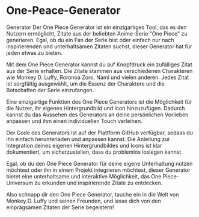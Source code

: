 # One-Peace-Generator
Generator
Der One Piece Generator ist ein einzigartiges Tool, das es den Nutzern ermöglicht, Zitate aus der beliebten Anime-Serie "One Piece" zu generieren. Egal, ob du ein Fan der Serie bist oder einfach nur nach inspirierenden und unterhaltsamen Zitaten suchst, dieser Generator hat für jeden etwas zu bieten.

Mit dem One Piece Generator kannst du auf Knopfdruck ein zufälliges Zitat aus der Serie erhalten. Die Zitate stammen aus verschiedenen Charakteren wie Monkey D. Luffy, Roronoa Zoro, Nami und vielen anderen. Jedes Zitat ist sorgfältig ausgewählt, um die Essenz der Charaktere und die Botschaften der Serie einzufangen.

Eine einzigartige Funktion des One Piece Generators ist die Möglichkeit für die Nutzer, ihr eigenes Hintergrundbild und Icon hinzuzufügen. Dadurch kannst du das Aussehen des Generators an deine persönlichen Vorlieben anpassen und ihm einen individuellen Touch verleihen.

Der Code des Generators ist auf der Plattform GitHub verfügbar, sodass du ihn einfach herunterladen und anpassen kannst. Die Anleitung zur Integration deines eigenen Hintergrundbildes und Icons ist klar dokumentiert, um sicherzustellen, dass du problemlos loslegen kannst.

Egal, ob du den One Piece Generator für deine eigene Unterhaltung nutzen möchtest oder ihn in einem Projekt integrieren möchtest, dieser Generator bietet eine unterhaltsame und interaktive Möglichkeit, das One Piece-Universum zu erkunden und inspirierende Zitate zu entdecken.

Also schnapp dir den One Piece Generator, tauche ein in die Welt von Monkey D. Luffy und seinen Freunden, und lasse dich von den einprägsamen Zitaten der Serie begeistern!
